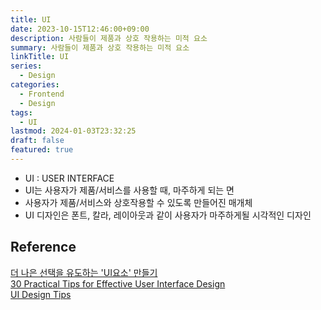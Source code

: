```yaml
---
title: UI
date: 2023-10-15T12:46:00+09:00
description: 사람들이 제품과 상호 작용하는 미적 요소
summary: 사람들이 제품과 상호 작용하는 미적 요소
linkTitle: UI
series:
  - Design
categories:
  - Frontend
  - Design
tags:
  - UI
lastmod: 2024-01-03T23:32:25
draft: false
featured: true
---
```


- UI : USER INTERFACE
- UI는 사용자가 제품/서비스를 사용할 때, 마주하게 되는 면
- 사용자가 제품/서비스와 상호작용할 수 있도록 만들어진 매개체
- UI 디자인은 폰트, 칼라, 레이아웃과 같이 사용자가 마주하게될 시각적인 디자인

## Reference

[더 나은 선택을 유도하는 'UI요소' 만들기](https://blog.wishket.com/%EB%8D%94-%EB%82%98%EC%9D%80-%EC%84%A0%ED%83%9D%EC%9D%84-%EC%9C%A0%EB%8F%84%ED%95%98%EB%8A%94-ui%EC%9A%94%EC%86%8C-%EB%A7%8C%EB%93%A4%EA%B8%B0/)  
[30 Practical Tips for Effective User Interface Design](https://uxplanet.org/30-practical-tips-for-effective-user-interface-design-59e1e46ac370)  
[UI Design Tips](https://www.uidesign.tips/ui-tips)
